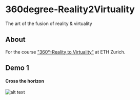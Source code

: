 # 360degree-Reality2Virtuality
The art of the fusion of reality &amp; virtuality

## About
For the course ["360°-Reality to Virtuality"](https://www.360.ethz.ch/) at ETH Zurich.


## Demo 1
#### Cross the horizon

 ![alt text](assets/demo_001.gif)
